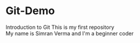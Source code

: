 # Git-Demo
Introduction to Git
This is my first repository
<br>
My name is Simran Verma and I'm a beginner coder
